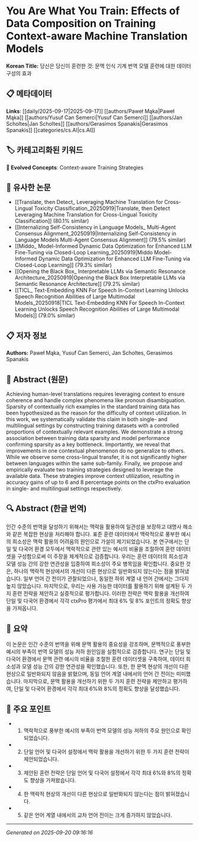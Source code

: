 # You Are What You Train: Effects of Data Composition on Training Context-aware Machine Translation Models

**Korean Title:** 당신은 당신이 훈련한 것: 문맥 인식 기계 번역 모델 훈련에 대한 데이터 구성의 효과

## 📋 메타데이터

**Links**: [[daily/2025-09-17|2025-09-17]] [[authors/Paweł Mąka|Paweł Mąka]] [[authors/Yusuf Can Semerci|Yusuf Can Semerci]] [[authors/Jan Scholtes|Jan Scholtes]] [[authors/Gerasimos Spanakis|Gerasimos Spanakis]] [[categories/cs.AI|cs.AI]]

## 🏷️ 카테고리화된 키워드
**🚀 Evolved Concepts**: Context-aware Training Strategies

## 🔗 유사한 논문
- [[Translate, then Detect_ Leveraging Machine Translation for Cross-Lingual Toxicity Classification_20250919|Translate, then Detect Leveraging Machine Translation for Cross-Lingual Toxicity Classification]] (80.1% similar)
- [[Internalizing Self-Consistency in Language Models_ Multi-Agent Consensus Alignment_20250919|Internalizing Self-Consistency in Language Models Multi-Agent Consensus Alignment]] (79.5% similar)
- [[Middo_ Model-Informed Dynamic Data Optimization for Enhanced LLM Fine-Tuning via Closed-Loop Learning_20250919|Middo Model-Informed Dynamic Data Optimization for Enhanced LLM Fine-Tuning via Closed-Loop Learning]] (79.3% similar)
- [[Opening the Black Box_ Interpretable LLMs via Semantic Resonance Architecture_20250919|Opening the Black Box Interpretable LLMs via Semantic Resonance Architecture]] (79.2% similar)
- [[TICL_ Text-Embedding KNN For Speech In-Context Learning Unlocks Speech Recognition Abilities of Large Multimodal Models_20250918|TICL Text-Embedding KNN For Speech In-Context Learning Unlocks Speech Recognition Abilities of Large Multimodal Models]] (79.0% similar)

## 📋 저자 정보

**Authors:** Paweł Mąka, Yusuf Can Semerci, Jan Scholtes, Gerasimos Spanakis

## 📄 Abstract (원문)

Achieving human-level translations requires leveraging context to ensure
coherence and handle complex phenomena like pronoun disambiguation. Sparsity of
contextually rich examples in the standard training data has been hypothesized
as the reason for the difficulty of context utilization. In this work, we
systematically validate this claim in both single- and multilingual settings by
constructing training datasets with a controlled proportions of contextually
relevant examples. We demonstrate a strong association between training data
sparsity and model performance confirming sparsity as a key bottleneck.
Importantly, we reveal that improvements in one contextual phenomenon do no
generalize to others. While we observe some cross-lingual transfer, it is not
significantly higher between languages within the same sub-family. Finally, we
propose and empirically evaluate two training strategies designed to leverage
the available data. These strategies improve context utilization, resulting in
accuracy gains of up to 6 and 8 percentage points on the ctxPro evaluation in
single- and multilingual settings respectively.

## 🔍 Abstract (한글 번역)

인간 수준의 번역을 달성하기 위해서는 맥락을 활용하여 일관성을 보장하고 대명사 해소와 같은 복잡한 현상을 처리해야 합니다. 표준 훈련 데이터에서 맥락적으로 풍부한 예시의 희소성은 맥락 활용의 어려움의 원인으로 가설이 제기되었습니다. 본 연구에서는 단일 및 다국어 환경 모두에서 맥락적으로 관련 있는 예시의 비율을 조절하여 훈련 데이터셋을 구성함으로써 이 주장을 체계적으로 검증합니다. 우리는 훈련 데이터의 희소성과 모델 성능 간의 강한 연관성을 입증하여 희소성이 주요 병목임을 확인합니다. 중요한 것은, 하나의 맥락적 현상에서의 개선이 다른 현상으로 일반화되지 않는다는 점을 밝혀냈습니다. 일부 언어 간 전이가 관찰되었으나, 동일한 하위 계열 내 언어 간에서는 그다지 높지 않았습니다. 마지막으로, 우리는 사용 가능한 데이터를 활용하기 위해 설계된 두 가지 훈련 전략을 제안하고 실증적으로 평가합니다. 이러한 전략은 맥락 활용을 개선하여 단일 및 다국어 환경에서 각각 ctxPro 평가에서 최대 6% 및 8% 포인트의 정확도 향상을 가져옵니다.

## 📝 요약

이 논문은 인간 수준의 번역을 위해 문맥 활용의 중요성을 강조하며, 문맥적으로 풍부한 예시의 부족이 번역 모델의 성능 저하 원인임을 실험적으로 검증합니다. 연구는 단일 및 다국어 환경에서 문맥 관련 예시의 비율을 조절한 훈련 데이터셋을 구축하여, 데이터 희소성과 모델 성능 간의 강한 연관성을 확인했습니다. 또한, 한 문맥 현상의 개선이 다른 현상으로 일반화되지 않음을 밝혔으며, 동일 언어 계열 내에서의 언어 간 전이는 미미했습니다. 마지막으로, 문맥 활용을 개선하기 위한 두 가지 훈련 전략을 제안하고 평가하여, 단일 및 다국어 환경에서 각각 최대 6%와 8%의 정확도 향상을 달성했습니다.

## 🎯 주요 포인트

- 1. 맥락적으로 풍부한 예시의 부족이 번역 모델의 성능 저하의 주요 원인으로 확인되었습니다.

- 2. 단일 언어 및 다국어 설정에서 맥락 활용을 개선하기 위한 두 가지 훈련 전략이 제안되었습니다.

- 3. 제안된 훈련 전략은 단일 언어 및 다국어 설정에서 각각 최대 6%와 8%의 정확도 향상을 가져왔습니다.

- 4. 한 맥락적 현상의 개선이 다른 현상으로 일반화되지 않는다는 점이 밝혀졌습니다.

- 5. 같은 언어 계열 내에서의 교차 언어 전이는 크게 증가하지 않았습니다.

---

*Generated on 2025-09-20 09:16:16*